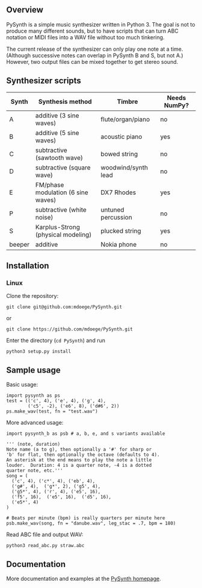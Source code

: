 ## Overview

PySynth is a simple music synthesizer written in Python 3. The goal is not to produce many different sounds, but to have scripts that can turn ABC notation or MIDI files into a WAV file without too much tinkering.

The current release of the synthesizer can only play one note at a time. (Although successive notes can overlap in PySynth B and S, but not A.) However, two output files can be mixed together to get stereo sound.

## Synthesizer scripts

| Synth  | Synthesis method | Timbre | Needs NumPy? |
| --- | --- | --- | --- |
| A | additive (3 sine waves) | flute/organ/piano | no
| B | additive (5 sine waves) | acoustic piano | yes
| C | subtractive (sawtooth wave) | bowed string | no
| D | subtractive (square wave) | woodwind/synth lead | no
| E | FM/phase modulation (6 sine waves) | DX7 Rhodes | yes
| P | subtractive (white noise) | untuned percussion | no
| S | Karplus-Strong (physical modeling) | plucked string | yes
| beeper | additive | Nokia phone | no

## Installation

### Linux
Clone the repository:

`git clone git@github.com:mdoege/PySynth.git`

or

`git clone https://github.com/mdoege/PySynth.git`

Enter the directory (`cd PySynth`) and run 

`python3 setup.py install`

## Sample usage

Basic usage:

```python3
import pysynth as ps
test = (('c', 4), ('e', 4), ('g', 4),
		('c5', -2), ('e6', 8), ('d#6', 2))
ps.make_wav(test, fn = "test.wav")
```

More advanced usage:

```python3
import pysynth_b as psb # a, b, e, and s variants available

''' (note, duration)
Note name (a to g), then optionally a '#' for sharp or
'b' for flat, then optionally the octave (defaults to 4).
An asterisk at the end means to play the note a little 
louder.  Duration: 4 is a quarter note, -4 is a dotted 
quarter note, etc.'''
song = (
  ('c', 4), ('c*', 4), ('eb', 4), 
  ('g#', 4),  ('g*', 2), ('g5', 4),
  ('g5*', 4), ('r', 4), ('e5', 16),
  ('f5', 16),  ('e5', 16),  ('d5', 16),
  ('e5*', 4) 
)

# Beats per minute (bpm) is really quarters per minute here
psb.make_wav(song, fn = "danube.wav", leg_stac = .7, bpm = 180)
```

Read ABC file and output WAV:

`python3 read_abc.py straw.abc`

## Documentation

More documentation and examples at the [PySynth homepage][1].

[1]: http://mdoege.github.io/PySynth/
[2]: http://numpy.scipy.org/
